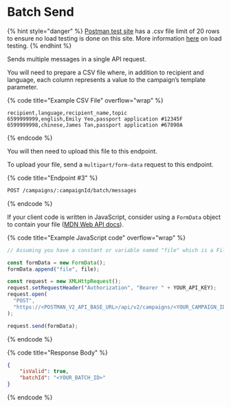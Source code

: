 # Batch Send

{% hint style="danger" %}
[Postman test site](https://test.postman.gov.sg/login) has a .csv file limit of 20 rows to ensure no load testing is done on this site. More information [here](../postman-v2-api-docs/about-postman-v2/postman-v2-slas.md#id-4.-whats-the-sms-throughput-rate) on load testing.
{% endhint %}

Sends multiple messages in a single API request.

You will need to prepare a CSV file where, in addition to recipient and language, each column represents a value to the campaign’s template parameter.

{% code title="Example CSV File" overflow="wrap" %}
```
recipient,language,recipient_name,topic
6599999999,english,Emily Yeo,passport application #12345F
6599999998,chinese,James Tan,passport application #67890A
```
{% endcode %}

You will then need to upload this file to this endpoint.

To upload your file, send a `multipart/form-data` request to this endpoint.

{% code title="Endpoint #3" %}
```sh
POST /campaigns/:campaignId/batch/messages
```
{% endcode %}

If your client code is written in JavaScript, consider using a `FormData` object to contain your file ([MDN Web API docs](https://developer.mozilla.org/en-US/docs/Web/API/FormData/Using\_FormData\_Objects)).

{% code title="Example JavaScript code" overflow="wrap" %}
```javascript
// Assuming you have a constant or variable named "file" which is a File object:

const formData = new FormData();
formData.append("file", file);

const request = new XMLHttpRequest();
request.setRequestHeader("Authorization", "Bearer " + YOUR_API_KEY);
request.open(
  "POST",
  "https://<POSTMAN_V2_API_BASE_URL>/api/v2/campaigns/<YOUR_CAMPAIGN_ID>/batch/messages"
);

request.send(formData);
```
{% endcode %}

{% code title="Response Body" %}
```json
{
    "isValid": true,
    "batchId": "<YOUR_BATCH_ID>"
}
```
{% endcode %}

